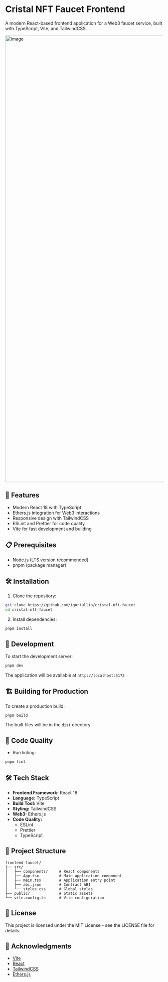 # Cristal NFT Faucet Frontend

A modern React-based frontend application for a Web3 faucet service, built with TypeScript, Vite, and TailwindCSS.

<img width="1425" alt="image" src="https://github.com/user-attachments/assets/f069458f-0d15-40ce-be65-73cd33f756c4" />

## 🚀 Features

- Modern React 18 with TypeScript
- Ethers.js integration for Web3 interactions
- Responsive design with TailwindCSS
- ESLint and Prettier for code quality
- Vite for fast development and building

## 📋 Prerequisites

- Node.js (LTS version recommended)
- pnpm (package manager)

## 🛠️ Installation

1. Clone the repository:
```bash
git clone https://github.com/igortullio/cristal-nft-faucet
cd cristal-nft-faucet
```

2. Install dependencies:
```bash
pnpm install
```

## 🚀 Development

To start the development server:

```bash
pnpm dev
```

The application will be available at `http://localhost:5173`

## 🏗️ Building for Production

To create a production build:

```bash
pnpm build
```

The built files will be in the `dist` directory.

## 🧹 Code Quality

- Run linting:
```bash
pnpm lint
```

## 🛠️ Tech Stack

- **Frontend Framework:** React 18
- **Language:** TypeScript
- **Build Tool:** Vite
- **Styling:** TailwindCSS
- **Web3:** Ethers.js
- **Code Quality:**
  - ESLint
  - Prettier
  - TypeScript

## 📁 Project Structure

```
frontend-faucet/
├── src/
│   ├── components/     # React components
│   ├── App.tsx         # Main application component
│   ├── main.tsx        # Application entry point
│   ├── abi.json        # Contract ABI
│   └── styles.css      # Global styles
├── public/             # Static assets
└── vite.config.ts      # Vite configuration
```

## 📝 License

This project is licensed under the MIT License - see the LICENSE file for details.

## 🙏 Acknowledgments

- [Vite](https://vitejs.dev/)
- [React](https://reactjs.org/)
- [TailwindCSS](https://tailwindcss.com/)
- [Ethers.js](https://docs.ethers.org/)
